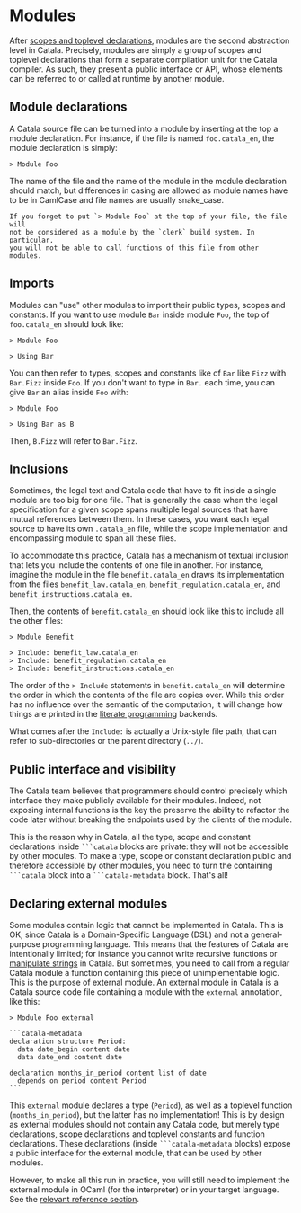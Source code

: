 # Modules

<div id="tock" data-block_title="Features"></div>
<div id="tocw"></div>

After [scopes and toplevel declarations](./5-3-scopes-toplevel.md), modules are
the second abstraction level in Catala. Precisely, modules are simply a group of
scopes and toplevel declarations that form a separate compilation unit for the
Catala compiler. As such, they present a public interface or API, whose elements
can be referred to or called at runtime by another module.

## Module declarations

A Catala source file can be turned into a module by inserting at the top a
module declaration. For instance, if the file is named `foo.catala_en`,
the module declaration is simply:

```text
> Module Foo
```

The name of the file and the name of the module in the module declaration
should match, but differences in casing are allowed as module names have to be
in CamlCase and file names are usually snake_case.

~~~admonish danger title="Don't forget the module declaration !"
If you forget to put `> Module Foo` at the top of your file, the file will
not be considered as a module by the `clerk` build system. In particular,
you will not be able to call functions of this file from other modules.
~~~

## Imports

Modules can "use" other modules to import their public types, scopes and
constants. If you want to use module `Bar` inside module `Foo`, the top of
`foo.catala_en` should look like:

```text
> Module Foo

> Using Bar
```

You can then refer to types, scopes and constants like of `Bar` like `Fizz` with
`Bar.Fizz` inside `Foo`. If you don't want to type in `Bar.` each time, you can
give `Bar` an alias inside `Foo` with:

```text
> Module Foo

> Using Bar as B
```

Then, `B.Fizz` will refer to `Bar.Fizz`.

## Inclusions

Sometimes, the legal text and Catala code that have to fit inside a single
module are too big for one file. That is generally the case when the legal
specification for a given scope spans multiple legal sources that have
mutual references between them. In these cases, you want each legal source
to have its own `.catala_en` file, while the scope implementation and encompassing
module to span all these files.

To accommodate this practice, Catala has a mechanism of textual inclusion that
lets you include the contents of one file in another. For instance, imagine
the module in the file `benefit.catala_en` draws its implementation from the
files `benefit_law.catala_en`, `benefit_regulation.catala_en`, and `benefit_instructions.catala_en`.

Then, the contents of `benefit.catala_en` should look like this to include
all the other files:

```text
> Module Benefit

> Include: benefit_law.catala_en
> Include: benefit_regulation.catala_en
> Include: benefit_instructions.catala_en
```

The order of the `> Include` statements in `benefit.catala_en` will determine
the order in which the contents of the file are copies over. While this order
has no influence over the semantic of the computation, it will change how things
are printed in the [literate programming](./5-1-literate-programming.md)
backends.

What comes after the `Include:` is actually a Unix-style file path, that can
refer to sub-directories or the parent directory (`../`).

## Public interface and visibility

The Catala team believes that programmers should control precisely which interface they
make publicly available for their modules. Indeed, not exposing internal
functions is the key the preserve the ability to refactor the code later
without breaking the endpoints used by the clients of the module.

This is the reason why in Catala, all the type, scope and constant declarations
inside `` ```catala `` blocks are private: they will not be accessible by other
modules. To make a type, scope or constant declaration public and therefore
accessible by other modules, you need to turn the containing `` ```catala ``
block into a `` ```catala-metadata `` block. That's all!

## Declaring external modules

Some modules contain logic that cannot be implemented in Catala. This is OK,
since Catala is a Domain-Specific Language (DSL) and not a general-purpose
programming language. This means that the features of Catala are intentionally
limited; for instance you cannot write recursive functions or [manipulate strings](./4-2-catala-specific.md#why-are-there-no-strings) in Catala. But sometimes, you need to call
from a regular Catala module a function containing this piece of
unimplementable logic. This is the purpose of external module. An external
module in Catala is a Catala source code file containing a module with the
`external` annotation, like this:

~~~text
> Module Foo external

```catala-metadata
declaration structure Period:
  data date_begin content date
  data date_end content date

declaration months_in_period content list of date
  depends on period content Period
```
~~~

This `external` module declares a type (`Period`), as well as a toplevel
function (`months_in_period`), but the latter has no implementation! This is by
design as external modules should not contain any Catala code, but merely type
declarations, scope declarations and toplevel constants and function
declarations. These declarations (inside `` ```catala-metadata `` blocks) expose
a public interface for the external module, that can be used by other modules.

However, to make all this run in practice, you will still need to implement
the external module in OCaml (for the interpreter) or in your target
language. See the [relevant reference section](./5-7-extra-features.md#implementing-external-modules).
